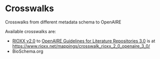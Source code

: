# Crosswalks

Crosswalks from different metadata schema to OpenAIRE

Available crosswalks are:
* [RIOXX v2.0](https://www.rioxx.net/profiles/v2-0-final/) to [OpenAIRE Guidelines for Literature Repositories 3.0](https://guidelines.openaire.eu/en/latest/literature/index_guidelines-lit_v3.html) is at https://www.rioxx.net/mappings/crosswalk_rioxx_2_0_openaire_3_0/ 
* BioSchema.org

